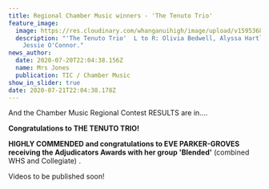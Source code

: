 ```yaml
---
title: Regional Chamber Music winners - 'The Tenuto Trio'
feature_image:
  image: https://res.cloudinary.com/whanganuihigh/image/upload/v1595368456/News/108082786_975206122901726_8868118542853816803_n.jpg
  description: "'The Tenuto Trio'  L to R: Olivia Bedwell, Alyssa Hartley and
    Jessie O'Connor."
news_author:
  date: 2020-07-20T22:04:38.156Z
  name: Mrs Jones
  publication: TIC / Chamber Music
show_in_slider: true
date: 2020-07-21T22:04:38.178Z
---
```

And the Chamber Music Regional Contest RESULTS are in....

**Congratulations to THE TENUTO TRIO!** 

**HIGHLY COMMENDED and congratulations to EVE PARKER-GROVES receiving the Adjudicators Awards with her group 'Blended'** (combined WHS and Collegiate).

Videos to be published soon!
